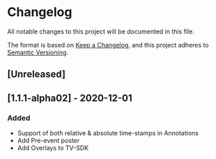 # Changelog
All notable changes to this project will be documented in this file.

The format is based on [Keep a Changelog](https://keepachangelog.com/en/1.0.0/),
and this project adheres to [Semantic Versioning](https://semver.org/spec/v2.0.0.html).

## [Unreleased]

## [1.1.1-alpha02] - 2020-12-01
### Added
- Support of both relative & absolute time-stamps in Annotations
- Add Pre-event poster
- Add Overlays to TV-SDK